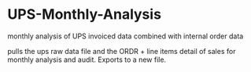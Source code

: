 # UPS-Monthly-Analysis
monthly analysis of UPS invoiced data combined with internal order data

pulls the ups raw data file and the ORDR + line items detail of sales for monthly analysis and audit. Exports to a new file. 
